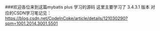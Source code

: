 ###欢迎各位来到这篇mybatis plus 学习的源码
这里主要学习了 3.4.3.1 版本
对应的CSDN学习笔记见：https://blog.csdn.net/CodeInCoke/article/details/121030290?spm=1001.2014.3001.5501
